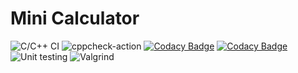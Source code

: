# Mini Calculator
![C/C++ CI](https://github.com/99002785/Mini_Calci/workflows/C/C++%20CI/badge.svg)
![cppcheck-action](https://github.com/99002785/Mini_Calci/workflows/cppcheck-action/badge.svg)
[![Codacy Badge](https://api.codacy.com/project/badge/Grade/c95596b670fb4312b562711695decb85)](https://app.codacy.com/gh/99002773/Mini_Calculator?utm_source=github.com&utm_medium=referral&utm_content=99002773/Mini_Calculator&utm_campaign=Badge_Grade)
[![Codacy Badge](https://app.codacy.com/project/badge/Grade/f167b49a564a4aa29ff3eaf6cf27eadb)](https://www.codacy.com/gh/99002785/Mini_Calci/dashboard?utm_source=github.com&amp;utm_medium=referral&amp;utm_content=99002785/Mini_Calci&amp;utm_campaign=Badge_Grade)
![Unit testing](https://github.com/99002773/Mini_Calculator/workflows/Unit%20testing/badge.svg)
![Valgrind](https://github.com/99002773/Mini_Calculator/workflows/Valgrind/badge.svg)
